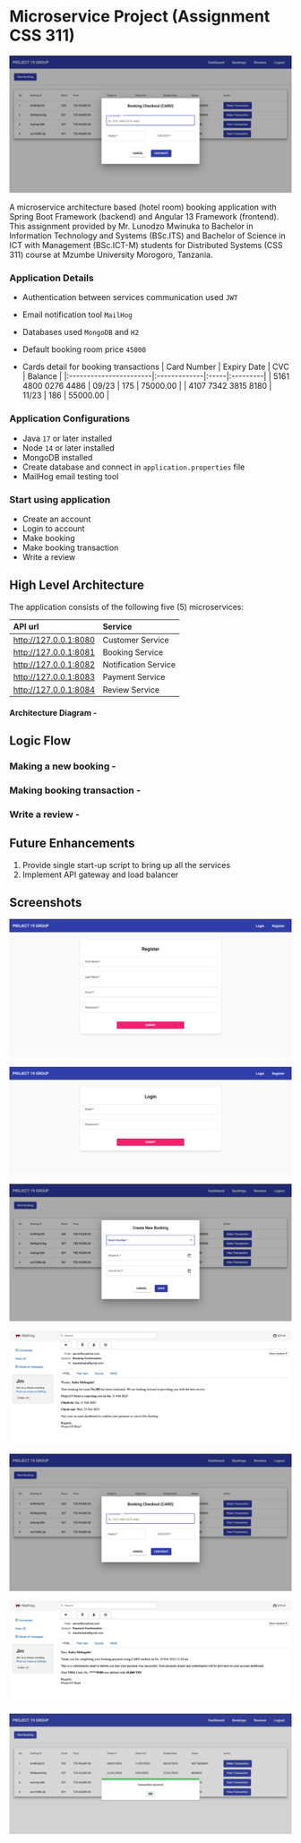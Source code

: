 # Microservice Project (Assignment CSS 311)
![Transaction](meta/transaction.png?raw=true)

A microservice architecture based (hotel room) booking application with Spring Boot Framework (backend) and Angular 13 Framework (frontend). This assignment provided by Mr. Lunodzo Mwinuka to Bachelor in Information Technology and Systems (BSc.ITS) and Bachelor of Science in ICT with Management (BSc.ICT-M) students for Distributed Systems (CSS 311) course at Mzumbe University Morogoro, Tanzania.

### Application Details
- Authentication between services communication used `JWT`

- Email notification tool `MailHog`

- Databases used `MongoDB` and `H2`

- Default booking room price `45000`

- Cards detail for booking transactions
  | Card Number            | Expiry Date  | CVC  | Balance  |
  |:-----------------------|:-------------|:-----|:---------|
  | 5161 4800 0276 4486    | 09/23        | 175  | 75000.00 |
  | 4107 7342 3815 8180    | 11/23        | 186  | 55000.00 |

### Application Configurations
- Java `17` or later installed
- Node `14` or later installed
- MongoDB installed
- Create database and connect in `application.properties` file
- MailHog email testing tool

### Start using application
- Create an account
- Login to account
- Make booking
- Make booking transaction
- Write a review

## High Level Architecture

The application consists of the following five (5) microservices:

| API url                  | Service
|:-------------------------|:---------------
| http://127.0.0.1:8080    | Customer Service
| http://127.0.0.1:8081    | Booking Service
| http://127.0.0.1:8082    | Notification Service
| http://127.0.0.1:8083    | Payment Service
| http://127.0.0.1:8084    | Review Service

#### Architecture Diagram - 


## Logic Flow

### Making a new booking -

### Making booking transaction -

### Write a review -

## Future Enhancements

1. Provide single start-up script to bring up all the services
2. Implement API gateway and load balancer

## Screenshots
![Register](meta/register.png?raw=true)

![Login](meta/login.png?raw=true)

![Booking](meta/booking.png?raw=true)

![Booking Email](meta/booking-email.png?raw=true)

![Transaction](meta/transaction.png?raw=true)

![Transaction Email](meta/transaction-email.png?raw=true)

![Transaction Success](meta/transaction-success.png?raw=true)
